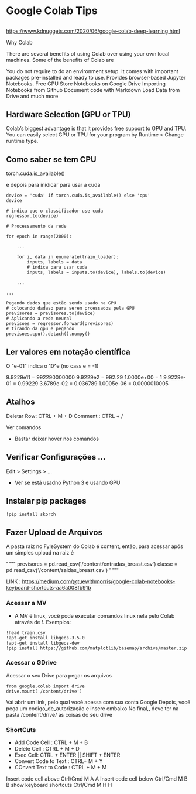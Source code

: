 # Google Colab Tips

##

https://www.kdnuggets.com/2020/06/google-colab-deep-learning.html



Why Colab
 

There are several benefits of using Colab over using your own local machines. Some of the benefits of Colab are

You do not require to do an environment setup. It comes with important packages pre-installed and ready to use.
Provides browser-based Jupyter Notebooks.
Free GPU
Store Notebooks on Google Drive
Importing Notebooks from Github
Document code with Markdown
Load Data from Drive
and much more

## Hardware Selection (GPU or TPU)
 

Colab’s biggest advantage is that it provides free support to GPU and TPU. You can easily select GPU or TPU for your program by Runtime > Change runtime type.

## Como saber se tem CPU

torch.cuda.is_available()

e depois para inidicar para usar a cuda

````
device = 'cuda' if torch.cuda.is_available() else 'cpu'
device

# indica que o classificador use cuda
regressor.to(device)

# Processamento da rede

for epoch in range(2000):
    
    ...
    
    for i, data in enumerate(train_loader):
        inputs, labels = data
		# indica para usar cuda
        inputs, labels = inputs.to(device), labels.to(device)

	...

...

Pegando dados que estão sendo usado na GPU
# colocando dadaso para serem prcessados pela GPU
previsores = previsores.to(device)
# Aplicando a rede neural
previsoes = regressor.forward(previsores)
# tirando da gpu e pegando
previsoes.cpu().detach().numpy()
````

## Ler valores em notaçâo científica

O "e-01" indica o 10^e (no cass e = -1)

9.9229e11  = 992290000000
9.9229e2   = 992.29
1.0000e+00 = 1
9.9229e-01 = 0.99229
3.6789e-02 = 0.036789
1.0005e-06 = 0.0000010005


## Atalhos

Deletar Row: CTRL + M + D
Comment : CTRL + / 

Ver comandos
+ Bastar deixar hover nos comandos

## Verificar Configurações ...

Edit > Settings > ...
+ Ver se está usadno Python 3 e usando GPU

## Instalar pip packages

````
!pip install skorch
````


## Fazer Upload de Arquivos

A pasta raiz no FyleSystem do Colab é content, entâo, para acessar após um simples upload na raiz é 

""""
previsores = pd.read_csv('/content/entradas_breast.csv')
classe = pd.read_csv('/content/saidas_breast.csv')
""""




LINK : https://medium.com/@tuewithmorris/google-colab-notebooks-keyboard-shortcuts-aa6a008fb91b

### Acessar a MV
+ A MV é linux, você pode executar comandos linux nela pelo Colab através de !.
Exemplos:
````
!head train.csv
!apt-get install libgeos-3.5.0
!apt-get install libgeos-dev
!pip install https://github.com/matplotlib/basemap/archive/master.zip

````

### Acessar o GDrive
 Acessar o seu Drive para pegar os arquivos
````
from google.colab import drive
drive.mount('/content/drive')
````
Vai abrir um link, pelo qual você acessa com sua conta Google
Depois, você pega  um codigo_de_autorizaçâo e insere embaixo
No final,, deve ter na pasta /content/drive/ as coisas do seu drive


### ShortCuts

+ Add Code Cell : CTRL + M + B
+ Delete Cell : CTRL + M + D
+ Exec Cell: CTRL + ENTER || SHIFT + ENTER
+ Convert Code to Text : CTRL+ M + Y
+ COnvert Text to Code : CTRL + M + M

Insert code cell above	Ctrl/Cmd M A	A
Insert code cell below	Ctrl/Cmd M B	B
show keyboard shortcuts	Ctrl/Cmd M H	H
